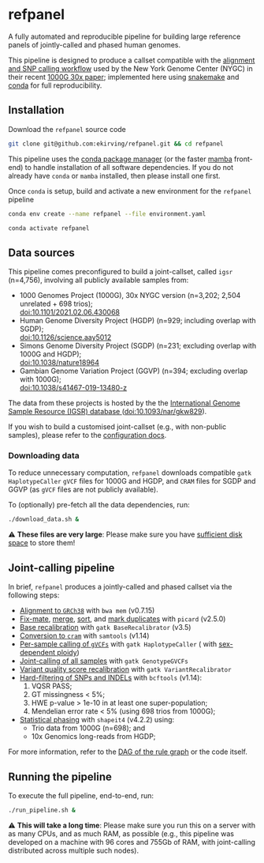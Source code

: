 # refpanel

A fully automated and reproducible pipeline for building large reference panels of jointly-called and phased human
genomes.

This pipeline is designed to produce a callset compatible with the [alignment and SNP calling workflow](
http://ftp.1000genomes.ebi.ac.uk/vol1/ftp/data_collections/1000G_2504_high_coverage/20190405_NYGC_b38_pipeline_description.pdf)
used by the New York Genome Center (NYGC) in their recent [1000G 30x paper](
https://www.biorxiv.org/content/10.1101/2021.02.06.430068); implemented here
using [snakemake](https://snakemake.readthedocs.io/en/stable/)
and [conda](https://docs.conda.io/projects/conda/en/latest/) for full reproducibility.

## Installation

Download the `refpanel` source code

```bash
git clone git@github.com:ekirving/refpanel.git && cd refpanel
```

This pipeline uses the [conda package manager](https://docs.conda.io/projects/conda/en/latest/index.html) (or the
faster [mamba](https://mamba.readthedocs.io/en/latest/index.html) front-end) to handle installation of all software
dependencies. If you do not already have `conda` or `mamba` installed, then please install one first.

Once `conda` is setup, build and activate a new environment for the `refpanel` pipeline

```bash
conda env create --name refpanel --file environment.yaml
```

```bash
conda activate refpanel
```

## Data sources

This pipeline comes preconfigured to build a joint-callset, called `igsr` (n=4,756), involving all publicly available
samples from:

* 1000 Genomes Project (1000G), 30x NYGC version (n=3,202; 2,504 unrelated + 698 trios); \
  [doi:10.1101/2021.02.06.430068](https://doi.org/10.1101/2021.02.06.430068)
* Human Genome Diversity Project (HGDP) (n=929; including overlap with SGDP); \
  [doi:10.1126/science.aay5012](https://doi.org/10.1126/science.aay5012)
* Simons Genome Diversity Project (SGDP) (n=231; excluding overlap with 1000G and HGDP); \
  [doi:10.1038/nature18964](https://doi.org/10.1038/nature18964)
* Gambian Genome Variation Project (GGVP) (n=394; excluding overlap with 1000G); \
  [doi:10.1038/s41467-019-13480-z](https://doi.org/10.1038/s41467-019-13480-z)

The data from these projects is hosted by the
the [International Genome Sample Resource (IGSR) database ](https://www.internationalgenome.org/)
([doi:10.1093/nar/gkw829](https://doi.org/10.1093/nar/gkw829)).

If you wish to build a customised joint-callset (e.g., with non-public samples), please refer to
the [configuration docs](docs/config.md).

### Downloading data

To reduce unnecessary computation, `refpanel` downloads compatible `gatk HaplotypeCaller` `gVCF` files for 1000G and
HGDP, and
`CRAM` files for SGDP and GGVP (as `gVCF` files are not publicly available).

To (optionally) pre-fetch all the data dependencies, run:

```bash
./download_data.sh &
```

:warning: **These files are very large**: Please make sure you have [sufficient disk space](docs/diskspace.md) to store
them!

## Joint-calling pipeline

In brief, `refpanel` produces a jointly-called and phased callset via the following steps:

* [Alignment to `GRCh38`](rules/02-align.smk#L25) with `bwa mem` (v0.7.15)
* [Fix-mate](rules/02-align.smk#L57), [merge](rules/02-align.smk#L91), [sort](rules/02-align.smk#L119),
  and [mark duplicates](rules/02-align.smk#L146) with `picard` (v2.5.0)
* [Base recalibration](rules/02-align.smk#L176) with `gatk BaseRecalibrator` (v3.5)
* [Conversion to `cram`](rules/02-align.smk#L248) with `samtools` (v1.14)
* [Per-sample calling of `gVCFs`](rules/03-call.smk#L22) with `gatk HaplotypeCaller` (
  with [sex-dependent ploidy](https://ftp.1000genomes.ebi.ac.uk/vol1/ftp/data_collections/1000G_2504_high_coverage/working/20190425_NYGC_GATK/raw_calls_updated/README_2021November05_NYGCrawcalls_updated.docx))
* [Joint-calling of all samples](rules/04-joint-call.smk#L41) with `gatk GenotypeGVCFs`
* [Variant quality score recalibration](rules/04-joint-call.smk#L123) with `gatk VariantRecalibrator`
* [Hard-filtering of SNPs and INDELs](rules/04-joint-call.smk#L358) with `bcftools` (v1.14):
    1) VQSR PASS;
    2) GT missingness < 5%;
    3) HWE p-value > 1e-10 in at least one super-population;
    4) Mendelian error rate < 5% (using 698 trios from 1000G);
* [Statistical phasing](rules/05-phase.smk#L24) with `shapeit4` (v4.2.2) using:
    * Trio data from 1000G (n=698); and
    * 10x Genomics long-reads from HGDP;

For more information, refer to the [DAG of the rule graph](docs/rulegraph.pdf) or the code itself.

## Running the pipeline

To execute the full pipeline, end-to-end, run:

```bash
./run_pipeline.sh &
```

:warning: **This will take a long time**: Please make sure you run this on a server with as many CPUs, and as much RAM,
as possible (e.g., this pipeline was developed on a machine with 96 cores and 755Gb of RAM, with joint-calling
distributed across multiple such nodes).
